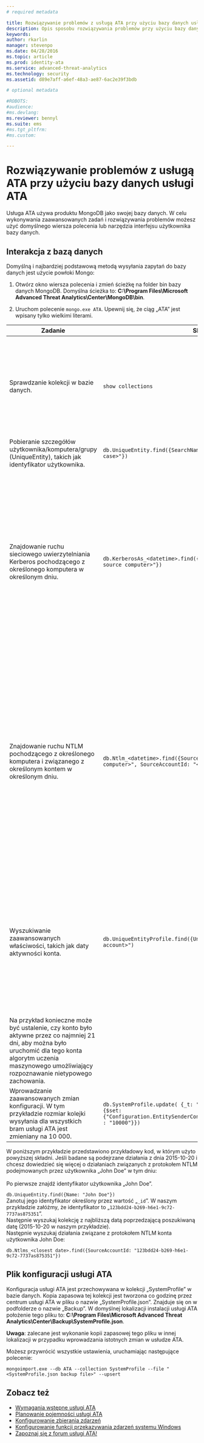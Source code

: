 ```yaml
---
# required metadata

title: Rozwiązywanie problemów z usługą ATA przy użyciu bazy danych usługi ATA | Microsoft Advanced Threat Analytics
description: Opis sposobu rozwiązywania problemów przy użyciu bazy danych usługi ATA 
keywords:
author: rkarlin
manager: stevenpo
ms.date: 04/28/2016
ms.topic: article
ms.prod: identity-ata
ms.service: advanced-threat-analytics
ms.technology: security
ms.assetid: d89e7aff-a6ef-48a3-ae87-6ac2e39f3bdb

# optional metadata

#ROBOTS:
#audience:
#ms.devlang:
ms.reviewer: bennyl
ms.suite: ems
#ms.tgt_pltfrm:
#ms.custom:

---
```


# Rozwiązywanie problemów z usługą ATA przy użyciu bazy danych usługi ATA
Usługa ATA używa produktu MongoDB jako swojej bazy danych.
W celu wykonywania zaawansowanych zadań i rozwiązywania problemów możesz użyć domyślnego wiersza polecenia lub narzędzia interfejsu użytkownika bazy danych.

## Interakcja z bazą danych
Domyślną i najbardziej podstawową metodą wysyłania zapytań do bazy danych jest użycie powłoki Mongo:

1.  Otwórz okno wiersza polecenia i zmień ścieżkę na folder bin bazy danych MongoDB. Domyślna ścieżka to: **C:\Program Files\Microsoft Advanced Threat Analytics\Center\MongoDB\bin**.

2.  Uruchom polecenie `mongo.exe ATA`. Upewnij się, że ciąg „ATA” jest wpisany tylko wielkimi literami.

|Zadanie|Składnia|Uwagi|
|-------------|----------|---------|
|Sprawdzanie kolekcji w bazie danych.|`show collections`|Użyteczne jako kompletny test umożliwiający sprawdzenie, czy ruch sieciowy jest zapisywany w bazie danych oraz czy zdarzenie 4776 jest odbierane przez usługę ATA.|
|Pobieranie szczegółów użytkownika/komputera/grupy (UniqueEntity), takich jak identyfikator użytkownika.|`db.UniqueEntity.find({SearchNames: "<name of entity in lower case>"})`||
|Znajdowanie ruchu sieciowego uwierzytelniania Kerberos pochodzącego z określonego komputera w określonym dniu.|`db.KerberosAs_<datetime>.find({SourceComputerId: "<Id of the source computer>"})`|Aby uzyskać wartość &lt;ID of the source computer&gt; (identyfikator komputera źródłowego), można wykonać zapytanie względem kolekcji UniqueEntity, jak pokazano w przykładzie.<br /><br />Każdy typ działania w sieci, na przykład uwierzytelnienia Kerberos, ma swoją własną kolekcję dla daty UTC.|
|Znajdowanie ruchu NTLM pochodzącego z określonego komputera i związanego z określonym kontem w określonym dniu.|`db.Ntlm_<datetime>.find({SourceComputerId: "<Id of the source computer>", SourceAccountId: "<Id of the account>"})`|Aby uzyskać wartość &lt;ID of the source computer&gt; (identyfikator komputera źródłowego) i &lt;ID of the account&gt; (identyfikator konta), można wykonać zapytanie względem kolekcji UniqueEntity, jak pokazano w przykładzie.<br /><br />Każdy typ działania w sieci, na przykład uwierzytelnienia NTLM, ma swoją własną kolekcję dla daty UTC.|
|Wyszukiwanie zaawansowanych właściwości, takich jak daty aktywności konta. |`db.UniqueEntityProfile.find({UniqueEntityId: "<Id of the account>")`|Aby uzyskać wartość &lt;ID of the account&gt; (identyfikator konta), można wykonać zapytanie względem kolekcji UniqueEntity, jak pokazano w przykładzie.<br>Nazwa właściwości zawierającej daty aktywności konta to „ActiveDates”. <br>
Na przykład konieczne może być ustalenie, czy konto było aktywne przez co najmniej 21 dni, aby można było uruchomić dla tego konta algorytm uczenia maszynowego umożliwiający rozpoznawanie nietypowego zachowania.|
|Wprowadzanie zaawansowanych zmian konfiguracji. W tym przykładzie rozmiar kolejki wysyłania dla wszystkich bram usługi ATA jest zmieniany na 10 000.|`db.SystemProfile.update( {_t: "GatewaySystemProfile"} ,`<br>`{$set:{"Configuration.EntitySenderConfiguration.EntityBatchBlockMaxSize" : "10000"}})`|`|

W poniższym przykładzie przedstawiono przykładowy kod, w którym użyto powyższej składni. Jeśli badane są podejrzane działania z dnia 2015-10-20 i chcesz dowiedzieć się więcej o działaniach związanych z protokołem NTLM podejmowanych przez użytkownika „John Doe” w tym dniu:<br /><br />Po pierwsze znajdź identyfikator użytkownika „John Doe”.

`db.UniqueEntity.find({Name: "John Doe"})`<br>Zanotuj jego identyfikator określony przez wartość „`_id`”. W naszym przykładzie załóżmy, że identyfikator to „`123bdd24-b269-h6e1-9c72-7737as875351`”.<br>Następnie wyszukaj kolekcję z najbliższą datą poprzedzającą poszukiwaną datę (2015-10-20 w naszym przykładzie).<br>Następnie wyszukaj działania związane z protokołem NTLM konta użytkownika John Doe: 

`db.Ntlms_<closest date>.find({SourceAccountId: "123bdd24-b269-h6e1-9c72-7737as875351"})`
## Plik konfiguracji usługi ATA
Konfiguracja usługi ATA jest przechowywana w kolekcji „SystemProfile” w bazie danych.
Kopia zapasowa tej kolekcji jest tworzona co godzinę przez centrum usługi ATA w pliku o nazwie „SystemProfile.json”. Znajduje się on w podfolderze o nazwie „Backup”. W domyślnej lokalizacji instalacji usługi ATA położenie tego pliku to: **C:\Program Files\Microsoft Advanced Threat Analytics\Center\Backup\SystemProfile.json**. 

**Uwaga**: zalecane jest wykonanie kopii zapasowej tego pliku w innej lokalizacji w przypadku wprowadzania istotnych zmian w usłudze ATA.

Możesz przywrócić wszystkie ustawienia, uruchamiając następujące polecenie:

`mongoimport.exe --db ATA --collection SystemProfile --file "<SystemProfile.json backup file>" --upsert`

## Zobacz też
- [Wymagania wstępne usługi ATA](/advanced-threat-analytics/plan-design/ata-prerequisites)
- [Planowanie pojemności usługi ATA](/advanced-threat-analytics/plan-design/ata-capacity-planning)
- [Konfigurowanie zbierania zdarzeń](/advanced-threat-analytics/deploy-use/configure-event-collection)
- [Konfigurowanie funkcji przekazywania zdarzeń systemu Windows](/advanced-threat-analytics/deploy-use/configure-event-collection#configuring-windows-event-forwarding)
- [Zapoznaj się z forum usługi ATA!](https://social.technet.microsoft.com/Forums/security/en-US/home?forum=mata)


<!--HONumber=May16_HO3-->


